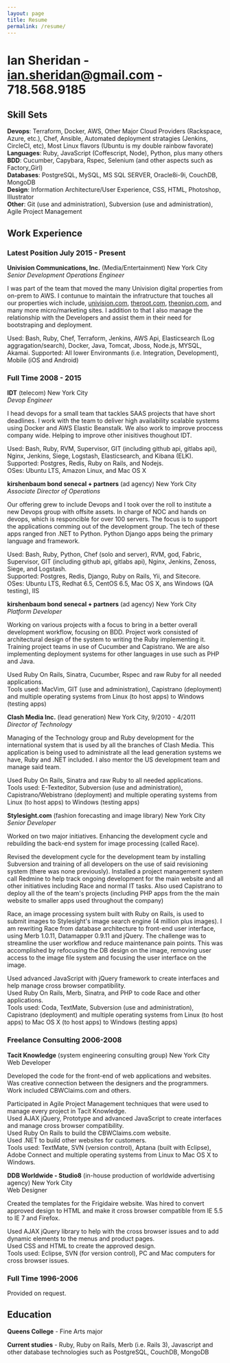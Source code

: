 ```yaml
---
layout: page
title: Resume
permalink: /resume/
---
```


# Ian Sheridan - <a href="mailto:ian.sheridan@gmail.com">ian.sheridan@gmail.com</a> - 718.568.9185

## Skill Sets

**Devops**: Terraform, Docker, AWS, Other Major Cloud Providers (Rackspace, Azure, etc.), Chef, Ansible, Automated deployment stratagies (Jenkins, CircleCI, etc), Most Linux flavors (Ubuntu is my double rainbow favorate)
**Languages**: Ruby, JavaScript (Coffescript, Node), Python, plus many others  
**BDD**: Cucumber, Capybara, Rspec, Selenium (and other aspects such as Factory_Girl)  
**Databases**: PostgreSQL, MySQL, MS SQL SERVER, Oracle8i-9i, CouchDB, MongoDB  
**Design**:  Information Architecture/User Experience, CSS, HTML, Photoshop, Illustrator  
**Other**: Git (use and administration), Subversion (use and administration), Agile Project Management

## Work Experience

### Latest Position July 2015 - Present

**Univision Communications, Inc.** (Media/Entertainment) New York City  
*Senior Development Operations Engineer*

I was part of the team that moved the many Univision digital properties from on-prem to AWS. I contunue to maintain the infratructure that touches all our properties wich include, [univision.com](http://univision.com), [theroot.com](http://theroot.com), [theonion.com](http://theonion.com), and many more micro/marketing sites. I addition to that I also manage the relationship with the Developers and assist them in their need for bootstraping and deployment.

Used: Bash, Ruby, Chef, Terraform, Jenkins, AWS Api, Elasticsearch (Log aggragation/search), Docker, Java, Tomcat, Jboss, Node.js, MYSQL, Akamai.
Supported: All lower Environmants (i.e. Integration, Development), Mobile (iOS and Android)

### Full Time 2008 - 2015

**IDT** (telecom) New York City  
*Devop Engineer*

I head devops for a small team that tackles SAAS projects that have short deadlines. I work with the team to deliver high availability scalable systems using Docker and AWS Elastic Beanstalk. We also work to improve proccess company wide. Helping to improve other inisitives thoughout IDT.

Used: Bash, Ruby, RVM, Supervisor, GIT (including github api, gitlabs api), Nginx, Jenkins, Siege, Logstash, Elasticsearch, and Kibana (ELK).
Supported: Postgres, Redis, Ruby on Rails, and Nodejs.  
OSes: Ubuntu LTS, Amazon Linux, and Mac OS X

**kirshenbaum bond senecal + partners** (ad agency) New York City  
*Associate Director of Operations*

Our offering grew to include Devops and I took over the roll to institute a new Devops group with offsite assets. In charge of NOC and hands on devops, which is responcible for over 100 servers. The focus is to support the applications comming out of the development group. The tech of these apps ranged fron .NET to Python. Python Django apps being the primary language and framework.

Used: Bash, Ruby, Python, Chef (solo and server), RVM, god, Fabric, Supervisor, GIT (including github api, gitlabs api), Nginx, Jenkins, Zenoss, Siege, and Logstash.  
Supported: Postgres, Redis, Django, Ruby on Rails, Yii, and Sitecore.  
OSes: Ubuntu LTS, Redhat 6.5, CentOS 6.5, Mac OS X, ans Windows (QA testing), IIS

**kirshenbaum bond senecal + partners** (ad agency) New York City  
*Platform Developer*

Working on various projects with a focus to bring in a better overall development workflow, focusing on BDD. Project work consisted of architectural design of the system to writing the Ruby implementing it. Training project teams in use of Cucumber and Capistrano. We are also implementing deployment systems for other languages in use such as PHP and Java.

Used Ruby On Rails, Sinatra, Cucumber, Rspec and raw Ruby for all needed applications.  
Tools used: MacVim, GIT (use and administration), Capistrano (deployment) and multiple operating systems from Linux (to host apps) to Windows (testing apps)

**Clash Media Inc.** (lead generation) New York City, 9/2010 - 4/2011  
*Director of Technology*

Managing of the Technology group and Ruby development for the international system that is used by all the branches of Clash Media. This application is being used to administrate all the lead generation systems we have, Ruby and .NET included. I also mentor the US development team and manage said team.

Used Ruby On Rails, Sinatra and raw Ruby to all needed applications.  
Tools used: E-Texteditor, Subversion (use and administration), Capistrano/Webistrano (deployment) and multiple operating systems from Linux (to host apps) to Windows (testing apps)

**Stylesight.com** (fashion forecasting and image library) New York City  
*Senior Developer*

Worked on two major initiatives. Enhancing the development cycle and rebuilding the back-end system for image processing (called Race).

Revised the development cycle for the development team by installing Subversion and training of all developers on the use of said revisioning system (there was none previously). Installed a project management system call Redmine to help track ongoing development for the main website and all other initiatives including Race and normal IT tasks. Also used Capistrano to deploy all the of the team's projects (including PHP apps from the the main website to smaller apps used throughout the company)

Race, an image processing system built with Ruby on Rails, is used to submit images to Stylesight's image search engine (4 million plus images). I am rewriting Race from database architecture to front-end user interface, using Merb 1.0.11, Datamapper 0.9.11 and jQuery. The challenge was to streamline the user workflow and reduce maintenance pain points. This was accomplished by refocusing the DB design on the image, removing user access to the image file system and focusing the user interface on the image.

Used advanced JavaScript with jQuery framework to create interfaces and help manage cross browser compatibility.  
Used Ruby On Rails, Merb, Sinatra, and PHP to code Race and other applications.  
Tools used: Coda, TextMate, Subversion (use and administration), Capistrano (deployment) and multiple operating systems from Linux (to host apps) to Mac OS X (to host apps) to Windows (testing apps)

### Freelance Consulting 2006-2008

**Tacit Knowledge** (system engineering consulting group) New York City  
Web Developer

Developed the code for the front-end of web applications and websites. Was creative connection between the designers and the programmers. Work included CBWClaims.com and others.

Participated in Agile Project Management techniques that were used to manage every project in Tacit Knowledge.  
Used AJAX jQuery, Prototype and advanced JavaScript to create interfaces and manage cross browser compatibility.  
Used Ruby On Rails to build the CBWClaims.com website.  
Used .NET to build other websites for customers.  
Tools used: TextMate, SVN (version control), Aptana (built with Eclipse), Adobe Connect and multiple operating systems from Linux to Mac OS X to Windows.

**DDB Worldwide - Studio8** (in-house production of worldwide advertising agency) New York City  
Web Designer

Created the templates for the Frigidaire website. Was hired to convert approved design to HTML and make it cross browser compatible from IE 5.5 to IE 7 and Firefox.

Used AJAX jQuery library to help with the cross browser issues and to add dynamic elements to the menus and product pages.  
Used CSS and HTML to create the approved design.  
Tools used: Eclipse, SVN (for version control), PC and Mac computers for cross browser issues.

### Full Time 1996-2006

Provided on request.

## Education

**Queens College** - Fine Arts major

**Current studies** - Ruby, Ruby on Rails, Merb (i.e. Rails 3), Javascript and other database technologies such as PostgreSQL, CouchDB, MongoDB

